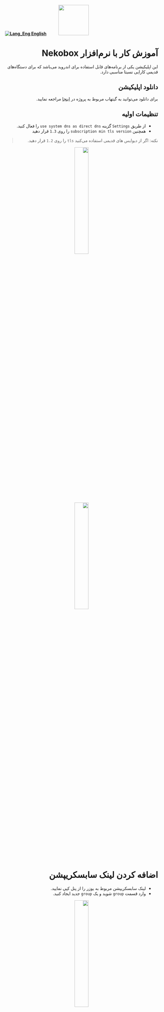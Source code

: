 [**![Lang_Eng](https://user-images.githubusercontent.com/125398461/229074810-599bd7f9-0bc1-44a9-b76e-90bf7e182314.png) English**](https://github.com/hiddify/hiddify-config/wiki/Tutorial-for-Nekobox-app)&nbsp;&nbsp;&nbsp;&nbsp;&nbsp;&nbsp;&nbsp;&nbsp;&nbsp;&nbsp;<a href="https://github.com/hiddify/hiddify-config/wiki/%D9%87%D9%85%D9%87-%D8%A2%D9%85%D9%88%D8%B2%D8%B4%E2%80%8C%D9%87%D8%A7-%D9%88-%D9%88%DB%8C%D8%AF%D8%A6%D9%88%D9%87%D8%A7"><img width="100" src="https://github.com/hiddify/hiddify-config/assets/125398461/3704cd84-eee6-4c45-abe7-3c02936bbebb" /></a>

<div dir="rtl" markdown="1">


# آموزش کار با نرم‌‌افزار Nekobox
این اپلیکیشن یکی از برنامه‌های قابل استفاده برای اندروید می‌باشد که برای دستگاه‌های قدیمی کارایی نسبتا مناسبی دارد.


## دانلود اپلیکیشن
برای دانلود می‌توانید به گیتهاب مربوط به پروژه در [اینجا](https://github.com/MatsuriDayo/NekoBoxForAndroid) مراجعه نمایید.

## تنظیمات اولیه
* از طریق `Settings` گزینه `use system dns as direct dns` را فعال کنید.
* همچنین `subscription min tls version` را روی `1.3` قرار دهید
> نکته: اگر از دیوایس های قدیمی استفاده می‌کنید `tls` را روی `1.2` قرار دهید.




<div align=center>

<img width=30% src="https://github.com/hiddify/hiddify-config/assets/125398461/f1a0c7d6-ab17-4b82-9018-894675826633" />

</div>



<div align=center>

<img width=30% src="https://github.com/hiddify/hiddify-config/assets/125398461/79262031-045c-4b20-b6da-9c52cdc0b37c" />

</div>


# اضافه کردن لینک سابسکریپشن
* لینک سابسکریپشن مربوط به یوزر را از پنل کپی نمایید.
* وارد قسمت `group` شوید و یک `group` جدید ایجاد کنید.



<div align=center>

<img width=30% src="https://github.com/hiddify/hiddify-config/assets/125398461/d57ce407-f0b6-4b98-ade4-e9b3e40b62e5" />

</div>


* گزینه `group type` را روی `subscription` قرار دهید.
* روی `subscription link` بزنید و لینک سابسکریپشن خود را وارد کنید.
* گزینه `force resolve` و `auto update` را فعال کنید.
`group` ساخته شده را ذخیره کنید و صبر کنید تا اپدیت تمام شود.

 
<div align=center>

<img width=30% src="https://github.com/hiddify/hiddify-config/assets/125398461/0f8151e7-935b-49ba-a3f6-aa40f5b482ac" />

</div>



## آموزش ساخت Proxy Chain
در این روش ترافیک از یک پروکسی به پروکسی دیگر منتقل می‌شود و این امکان را می‌دهد که خیلی بیشتر از روش های قبلی مخفی یا ناشناس باقی بمانید و همچنین امنیت بیشتری داشته باشید.

* روی گزینه اضافه کردن یا import کردن کانفیگ بزنید از طریق manual settings.

* `Proxy chain` را انتخاب کنید.


<div align=center>

<img width=30% src="https://github.com/hiddify/hiddify-config/assets/125398461/b6f50216-4560-4ca5-97ac-143e14b2f466" />

</div>


* `Add profile` را بزنید و به عنوان مثال یک کانفیگ ریالیتی انتخاب کرده و وارد کنید.

* برای پروکسی دوم مثلا از ورکر کلادفلر استفاده می‌کنیم و پروفایل را ذخیره می‌کنم.

* حالا برای چک کردن اینکه آیا کار به درستی انجام شده است، به [اینجا](https://ip.gs/) بروید. اگر آیپی کلادفلر مشاهده شد، یعنی کار به درستی انجام شده است.

<div align=center>

<img width=30% src="https://github.com/hiddify/hiddify-config/assets/125398461/3451ad3c-c87c-47d0-a970-f497450a2af3" />

</div>

> نکته: در هنگام استفاده از این روش ممکن است پینگ تست با خطا مواجه شود که یک باگ است که باید رفع شود. اما اتصال فیلترشکن برقرار است و مشکلی ندارد.

> می‌توان در این روش از http و socks5 هم استفاده نمود.

> همچنین می‌توان به صورت همزمان از بیش از ۲ پروکسی برای اتصال استفاده کرد.

